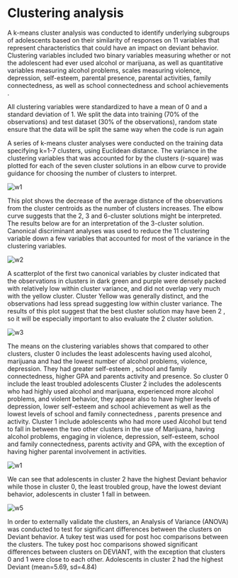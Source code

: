 # Clustering analysis

A k-means cluster analysis was conducted to identify underlying subgroups of adolescents based on their similarity of responses
on 11 variables that represent characteristics that could have an impact on deviant behavior. 
Clustering variables included two binary variables measuring whether or not the adolescent had ever used alcohol or marijuana,
as well as quantitative variables measuring alcohol problems, scales measuring violence, depression, self-esteem, 
parental presence, parental activities, family connectedness, as well as school connectedness and school achievements .
 
All clustering variables were standardized to have a mean of 0 and a standard deviation of 1. 
We split the data into training (70% of the observations) and test dataset (30% of the observations), 
random state ensure that the data will be split the same way when the code is run again

A series of k-means cluster analyses were conducted on the training data specifying k=1-7 clusters, using Euclidean distance.
The variance in the clustering variables that was accounted for by the clusters (r-square) 
was plotted for each of the seven cluster solutions in an elbow curve to provide guidance for choosing the number of clusters 
to interpret.

![w1](https://user-images.githubusercontent.com/18068773/37516930-1e5e1172-2910-11e8-9275-882025d67050.png)

This plot shows the decrease of the average distance of the observations from the cluster centroids as the number of clusters increases. 
The elbow curve suggests that the 2, 3 and 6-cluster solutions might be interpreted. The results below are for an interpretation of the 3-cluster solution.
Canonical discriminant analyses was used to reduce the 11 clustering variable down a few variables that accounted for most of the variance in the clustering variables. 

![w2](https://user-images.githubusercontent.com/18068773/37517200-e7ae3106-2910-11e8-9f6a-438a7e3b4c7e.png)

A scatterplot of the first two canonical variables by cluster indicated that the observations in clusters in dark green  and purple were densely packed with relatively low within cluster variance, and did not overlap very much with the yellow cluster. Cluster Yellow was generally distinct, and the observations had less spread suggesting low within cluster variance.  The results of this plot suggest that the best cluster solution may have been 2 , so it will be especially important to also evaluate the 2 cluster solution.

![w3](https://user-images.githubusercontent.com/18068773/37517293-30d0ad1e-2911-11e8-9bd4-c14a33b5db78.png)

The means on the clustering variables shows that compared to other clusters,  cluster 0 includes the least adolescents having used alcohol, marijuana and had the lowest number of alcohol problems, violence, depression. They had greater self-esteem , school and family connectedness, higher GPA and parents activity and presence.  So cluster 0 include the least troubled adolescents
Cluster 2 includes the adolescents who had highly used alcohol and marijuana, experienced more alcohol problems, and violent behavior, they appear also to have higher levels of depression, lower self-esteem and school achievement  as well as the lowest levels of school and family connectedness , parents presence and activity.
Cluster 1 include adolescents who had more used Alcohol but tend to fall in between the two other clusters in the use of Marijuana,  having alcohol problems, engaging in violence, depression, self-esteem, school and family connectedness, parents activity and GPA, with the exception of having higher parental involvement in activities. 

![w1](https://user-images.githubusercontent.com/18068773/37517359-748182f4-2911-11e8-9db9-6d22aa468156.png)

We can see that adolescents in cluster 2 have the highest Deviant behavior while those in cluster 0, the least troubled group, have the lowest deviant behavior, adolescents in cluster 1 fall in between.  

![w5](https://user-images.githubusercontent.com/18068773/37517464-d20cc578-2911-11e8-89d6-fbcef79318a7.png)

In order to externally validate the clusters, an Analysis of Variance (ANOVA) was conducted to test for significant differences between the clusters on Deviant behavior. A tukey test was used for post hoc comparisons between the clusters.  The tukey post hoc comparisons showed significant differences between clusters on DEVIANT, with the exception that clusters 0 and 1 were close to each other. Adolescents in cluster 2 had the highest Deviant (mean=5.69, sd=4.84)




